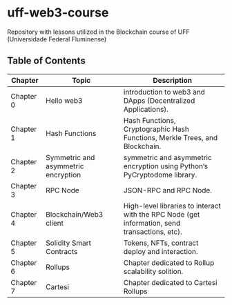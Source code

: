 # uff-web3-course
Repository with lessons utilized in the Blockchain course of UFF (Universidade Federal Fluminense)

## Table of Contents

| Chapter | Topic               | Description |
|--------|---------------------|-------------|
|Chapter 0| Hello web3              | introduction to web3 and DApps (Decentralized Applications).    |
|Chapter 1|Hash Functions|Hash Functions, Cryptographic Hash Functions, Merkle Trees, and Blockchain.|
|Chapter 2| Symmetric and asymmetric encryption | symmetric and asymmetric encryption using Python’s PyCryptodome library.|
|Chapter 3| RPC Node | JSON-RPC and RPC Node. |
|Chapter 4| Blockchain/Web3 client | High-level libraries to interact with the RPC Node (get information, send transactions, etc). |
|Chapter 5| Solidity Smart Contracts| Tokens, NFTs, contract deploy and interaction. |
|Chapter 6|Rollups|Chapter dedicated to Rollup scalability solition.|
|Chapter 7|Cartesi|Chapter dedicated to Cartesi Rollups|
